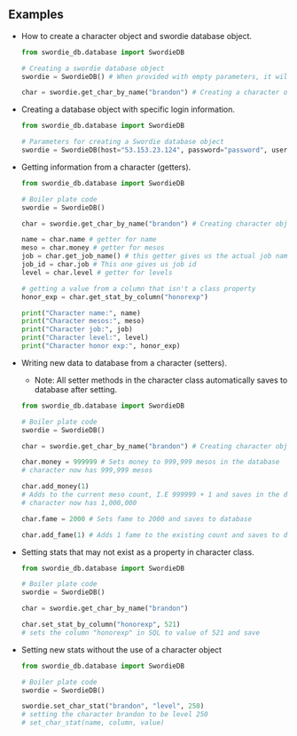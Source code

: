 ## Examples
- How to create a character object and swordie database object.
    ```python
    from swordie_db.database import SwordieDB
    
    # Creating a swordie database object
    swordie = SwordieDB() # When provided with empty parameters, it will connect to localhost
    
    char = swordie.get_char_by_name("brandon") # Creating a character object from database
    ```
- Creating a database object with specific login information.
    ```python
    from swordie_db.database import SwordieDB
    
    # Parameters for creating a Swordie database object
    swordie = SwordieDB(host="53.153.23.124", password="password", user="root", schema="swordie")
    ```
- Getting information from a character (getters).
    ```python
    from swordie_db.database import SwordieDB
    
    # Boiler plate code
    swordie = SwordieDB()
    
    char = swordie.get_char_by_name("brandon") # Creating character object
    
    name = char.name # getter for name
    meso = char.money # getter for mesos
    job = char.get_job_name() # this getter gives us the actual job name
    job_id = char.job # This one gives us job id
    level = char.level # getter for levels
  
    # getting a value from a column that isn't a class property
    honor_exp = char.get_stat_by_column("honorexp") 
    
    print("Character name:", name)
    print("Character mesos:", meso)
    print("Character job:", job)
    print("Character level:", level)
    print("Character honor exp:", honor_exp)
    ```
- Writing new data to database from a character (setters).
    - Note: All setter methods in the character class automatically saves to database after setting.
    ```python
    from swordie_db.database import SwordieDB
    
    # Boiler plate code
    swordie = SwordieDB()
    
    char = swordie.get_char_by_name("brandon") # Creating character object
    
    char.money = 999999 # Sets money to 999,999 mesos in the database
    # character now has 999,999 mesos
    
    char.add_money(1) 
    # Adds to the current meso count, I.E 999999 + 1 and saves in the database
    # character now has 1,000,000
    
    char.fame = 2000 # Sets fame to 2000 and saves to database
    
    char.add_fame(1) # Adds 1 fame to the existing count and saves to database
    ```
- Setting stats that may not exist as a property in character class.
    ```python
    from swordie_db.database import SwordieDB
    
    # Boiler plate code
    swordie = SwordieDB()
    
    char = swordie.get_char_by_name("brandon")
    
    char.set_stat_by_column("honorexp", 521) 
    # sets the column "honorexp" in SQL to value of 521 and save
    ```

- Setting new stats without the use of a character object
    ```python
    from swordie_db.database import SwordieDB
    
    # Boiler plate code
    swordie = SwordieDB()
    
    swordie.set_char_stat("brandon", "level", 250) 
    # setting the character brandon to be level 250
    # set_char_stat(name, column, value)
    ```
